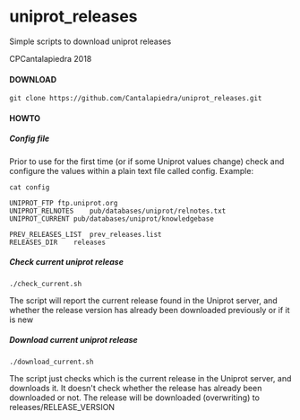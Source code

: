 # uniprot_releases

Simple scripts to download uniprot releases

CPCantalapiedra 2018

#### DOWNLOAD

```
git clone https://github.com/Cantalapiedra/uniprot_releases.git
```

#### HOWTO


##### Config file

Prior to use for the first time 
(or if some Uniprot values change) 
check and configure the values within 
a plain text file called config. Example:

```
cat config

UNIPROT_FTP	ftp.uniprot.org
UNIPROT_RELNOTES	pub/databases/uniprot/relnotes.txt
UNIPROT_CURRENT	pub/databases/uniprot/knowledgebase

PREV_RELEASES_LIST	prev_releases.list
RELEASES_DIR	releases
```

##### Check current uniprot release

```
./check_current.sh
```

The script will report the current release 
found in the Uniprot server, and whether 
the release version has already been downloaded 
previously or if it is new

##### Download current uniprot release

```
./download_current.sh
```

The script just checks which is the current
release in the Uniprot server, and downloads
it. It doesn't check whether the release
has already been downloaded or not.
The release will be downloaded (overwriting) to
releases/RELEASE_VERSION
